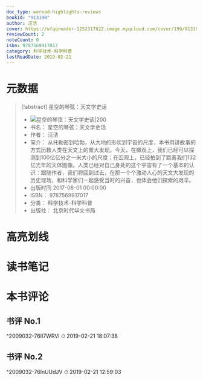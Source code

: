 ```yaml
---
doc_type: weread-highlights-reviews
bookId: "913190"
author: 汪洁
cover: https://wfqqreader-1252317822.image.myqcloud.com/cover/190/913190/t7_913190.jpg
reviewCount: 2
noteCount: 0
isbn: 9787569917017
category: 科学技术-科学科普
lastReadDate: 2019-02-21
---
```

# 元数据
> [!abstract] 星空的琴弦：天文学史话
> - ![ 星空的琴弦：天文学史话|200](https://wfqqreader-1252317822.image.myqcloud.com/cover/190/913190/t7_913190.jpg)
> - 书名： 星空的琴弦：天文学史话
> - 作者： 汪洁
> - 简介： 从托勒密到哈勃，从大地的形状到宇宙的尺度，本书用讲故事的方式历数人类在天文上的重大发现。今天，在微观上，我们已经可以探测到100亿亿分之一米大小的尺度；在宏观上，已经拍到了距离我们132亿光年的天体图像。人类已经对自己身处的这个宇宙有了一个基本的认识：跟随作者，我们将回到过去，在那一个个激动人心的天文大发现的历史现场，和科学家们一起感受当时的兴奋，也体会他们探索的艰辛。
> - 出版时间 2017-08-01 00:00:00
> - ISBN： 9787569917017
> - 分类： 科学技术-科学科普
> - 出版社： 北京时代华文书局

# 高亮划线

# 读书笔记

# 本书评论

## 书评 No.1 
 ^2009032-76lI7WRVi
⏱ 2019-02-21 18:07:38

## 书评 No.2 
 ^2009032-76lnUUdJV
⏱ 2019-02-21 12:59:03
